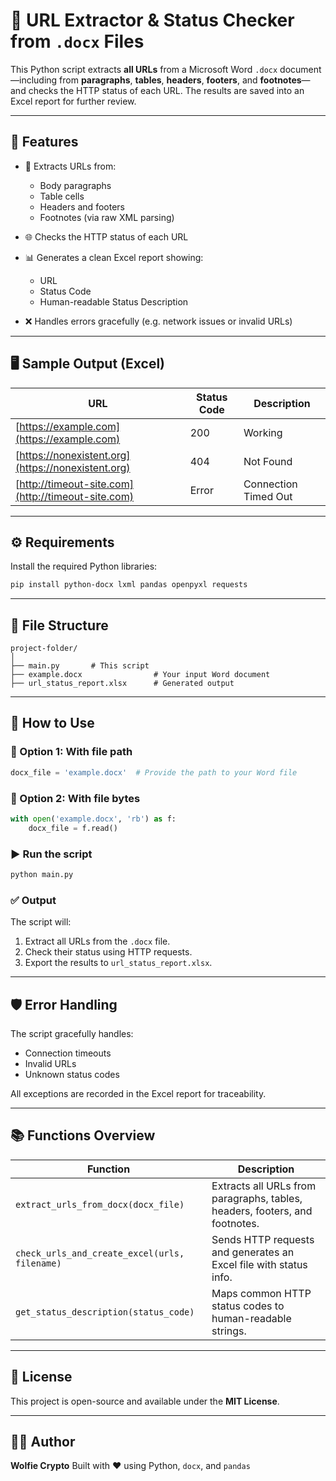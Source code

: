 # 🔗 URL Extractor & Status Checker from `.docx` Files

This Python script extracts **all URLs** from a Microsoft Word `.docx` document—including from **paragraphs**, **tables**, **headers**, **footers**, and **footnotes**—and checks the HTTP status of each URL. The results are saved into an Excel report for further review.

---

## 📌 Features

* 📄 Extracts URLs from:

  * Body paragraphs
  * Table cells
  * Headers and footers
  * Footnotes (via raw XML parsing)
* 🌐 Checks the HTTP status of each URL
* 📊 Generates a clean Excel report showing:

  * URL
  * Status Code
  * Human-readable Status Description
* ❌ Handles errors gracefully (e.g. network issues or invalid URLs)

---

## 🖥️ Sample Output (Excel)

| URL                                                | Status Code | Description          |
| -------------------------------------------------- | ----------- | -------------------- |
| [https://example.com](https://example.com)         | 200         | Working              |
| [https://nonexistent.org](https://nonexistent.org) | 404         | Not Found            |
| [http://timeout-site.com](http://timeout-site.com) | Error       | Connection Timed Out |

---

## ⚙️ Requirements

Install the required Python libraries:

```bash
pip install python-docx lxml pandas openpyxl requests
```

---

## 📂 File Structure

```
project-folder/
│
├── main.py       # This script
├── example.docx                # Your input Word document
├── url_status_report.xlsx      # Generated output
```

---

## 🚀 How to Use

### 🔧 Option 1: With file path

```python
docx_file = 'example.docx'  # Provide the path to your Word file
```

### 🔧 Option 2: With file bytes

```python
with open('example.docx', 'rb') as f:
    docx_file = f.read()
```

### ▶️ Run the script

```bash
python main.py
```

### ✅ Output

The script will:

1. Extract all URLs from the `.docx` file.
2. Check their status using HTTP requests.
3. Export the results to `url_status_report.xlsx`.

---

## 🛡️ Error Handling

The script gracefully handles:

* Connection timeouts
* Invalid URLs
* Unknown status codes

All exceptions are recorded in the Excel report for traceability.

---

## 📚 Functions Overview

| Function                                      | Description                                                                 |
| --------------------------------------------- | --------------------------------------------------------------------------- |
| `extract_urls_from_docx(docx_file)`           | Extracts all URLs from paragraphs, tables, headers, footers, and footnotes. |
| `check_urls_and_create_excel(urls, filename)` | Sends HTTP requests and generates an Excel file with status info.           |
| `get_status_description(status_code)`         | Maps common HTTP status codes to human-readable strings.                    |

---

## 📃 License

This project is open-source and available under the **MIT License**.

---

## 👨‍💻 Author

**Wolfie Crypto**
Built with ❤️ using Python, `docx`, and `pandas`
